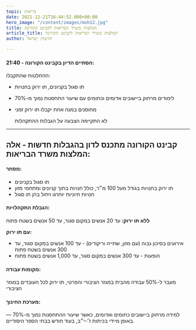 ```yaml
---
topic: בריאות
date: 2021-12-21T16:44:52.000+00:00
hero_image: "/content/images/moh12.jpg"
title: המלצות משרד הבריאות לקבינט הקורונה
article_title: המלצות משרד הבריאות לקבינט הקורונה
author: חדשות ישראל

---
```

#### 21:40 - הסתיים הדיון בקבינט הקורונה:

ההחלטות שהתקבלו:

* תו סגול בקניונים, תו ירוק בחנויות
* לימודים מרחוק ביישובים אדומים וכתומים עם שיעור התחסנות נמוך מ-70%
* מחוסנים במנה אחת יקבלו תו ירוק זמני

  לא התקיימה הצבעה על הגבלות ההתקהלות

***

## קבינט הקורונה מתכנס לדון בהגבלות חדשות - אלה המלצות משרד הבריאות:

#### מסחר:

* תו סגול בקניונים
* תו ירוק בחנויות בגודל מעל 100 מ״ר, כולל חנויות בתוך קניונים ומתחמי מזון
* חנויות חיוניות יוחרגו ויחול בהן תו סגול

#### הגבלת התקהלויות:

**ללא תו ירוק:** עד 20 אנשים במקום סגור, עד 50 אנשים בשטח פתוח

**עם תו ירוק:**

* אירועים בסיכון גבוה (עם מזון, שתייה וריקודים) - עד 100 אנשים במקום סגור, עד 300 אנשים בשטח פתוח
* הופעות - עד 300 אנשים במקום סגור, עד 1,000 אנשים בשטח פתוח

#### מקומות עבודה:

מעבר ל-50% עבודה מהבית במגזר הציבורי והפרטי, תו ירוק לכל העובדים במגזר הציבורי

#### מערכת החינוך:

למידה מרחוק ביישובים כתומים ואדומים, כאשר שיעור ההתחסנות נמוך מ-70% — באופן מיידי בכיתות ז׳-י״ב, בעוד חודש בבתי הספר היסודיים.